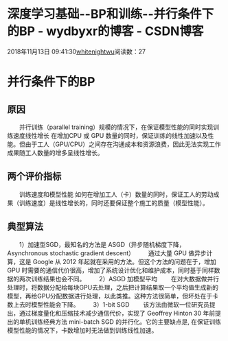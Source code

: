 # 深度学习基础--BP和训练--并行条件下的BP - wydbyxr的博客 - CSDN博客
2018年11月13日 09:41:30[whitenightwu](https://me.csdn.net/wydbyxr)阅读数：27
# 并行条件下的BP
## 原因
  并行训练（parallel training）规模的情况下，在保证模型性能的同时实现训练速度线性增长	在增加CPU 或 GPU 数量的同时，保证训练的线性加速以及性能。但由于工人（GPU/CPU）之间存在沟通成本和资源浪费，因此无法实现工作成果随工人数量的增多呈线性增长。
## 两个评价指标
  训练速度和模型性能	如何在增加工人（卡）数量的同时，保证工人的劳动成果（训练速度）是线性增长的，同时还要保证整个施工的质量（模型性能）。
## 典型算法
  1）加速型SGD，最知名的方法是 ASGD（异步随机梯度下降，Asynchronous stochastic gradient descent）
  通过大量 GPU 做异步计算，这是 Google 从 2012 年起就在采用的方法。但这个方法的问题在于，增加 GPU 时需要的通信代价很高，增加了系统设计优化和维护成本，同时基于同样数据的两次训练结果也会不同。
  2）ASGD 加模型平均
  在对大数据做并行处理时，将数据分配给每块GPU去处理，之后把计算结果取一个平均值生成新的模型，再给GPU分配数据进行处理，以此类推。这种方法很简单，但坏处在于卡数上去时模型性能会下降。
  3）1-bit SGD
  该方法由微软一位研究员提出，通过梯度量化和压缩技术减少通信代价，实现了 Geoffrey Hinton 30 年前提出的单机训练经典方法 mini-batch SGD 的并行化。它的主要缺点是, 在保证训练模型性能的情况下，卡数增加时无法做到训练线性加速。
